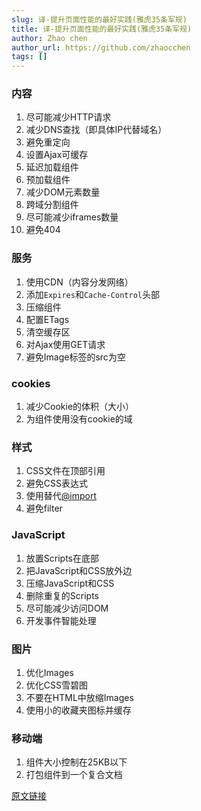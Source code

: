 ```yaml
---
slug: 译-提升页面性能的最好实践(雅虎35条军规)
title: 译-提升页面性能的最好实践(雅虎35条军规)
author: Zhao chen
author_url: https://github.com/zhaocchen
tags: []
---
```


### 内容


1. 尽可能减少HTTP请求
1. 减少DNS查找（即具体IP代替域名）
1. 避免重定向
1. 设置Ajax可缓存
1. 延迟加载组件
1. 预加载组件
1. 减少DOM元素数量
1. 跨域分割组件
1. 尽可能减少iframes数量
1. 避免404



### 服务


1. 使用CDN（内容分发网络）
1. 添加`Expires`和`Cache-Control`头部
1. 压缩组件
1. 配置ETags
1. 清空缓存区
1. 对Ajax使用GET请求
1. 避免Image标签的src为空



### cookies


1. 减少Cookie的体积（大小）
1. 为组件使用没有cookie的域



### 样式


1. CSS文件在顶部引用
1. 避免CSS表达式
1. 使用替代[@import ](/import )
1. 避免filter



### JavaScript


1. 放置Scripts在底部
1. 把JavaScript和CSS放外边
1. 压缩JavaScript和CSS
1. 删除重复的Scripts
1. 尽可能减少访问DOM
1. 开发事件智能处理



### 图片


1. 优化Images
1. 优化CSS雪碧图
1. 不要在HTML中放缩Images
1. 使用小的收藏夹图标并缓存



### 移动端


1. 组件大小控制在25KB以下
1. 打包组件到一个复合文档


[原文链接](https://developer.yahoo.com/performance/rules.html#)